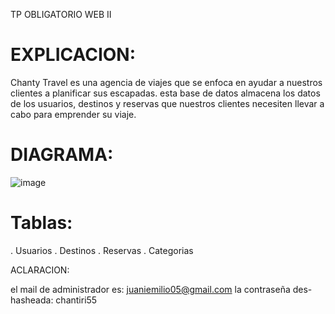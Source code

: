 TP OBLIGATORIO WEB II

# EXPLICACION:

Chanty Travel es una agencia de viajes que se enfoca en ayudar a nuestros clientes a planificar sus escapadas.
esta base de datos almacena los datos de los usuarios, destinos y reservas que nuestros clientes necesiten llevar a cabo para emprender su viaje.

# DIAGRAMA:
![image](https://github.com/user-attachments/assets/a44ff8e8-e1bb-49e1-9b94-1b9bf1e077a8)


# Tablas:
. Usuarios
. Destinos 
. Reservas
. Categorias

ACLARACION:

el mail de administrador es: juaniemilio05@gmail.com
la contraseña des-hasheada: chantiri55

